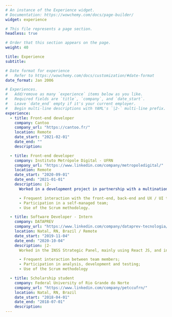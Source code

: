 ```yaml
---
# An instance of the Experience widget.
# Documentation: https://wowchemy.com/docs/page-builder/
widget: experience

# This file represents a page section.
headless: true

# Order that this section appears on the page.
weight: 40

title: Experience
subtitle:

# Date format for experience
#   Refer to https://wowchemy.com/docs/customization/#date-format
date_format: Jan 2006

# Experiences.
#   Add/remove as many `experience` items below as you like.
#   Required fields are `title`, `company`, and `date_start`.
#   Leave `date_end` empty if it's your current employer.
#   Begin multi-line descriptions with YAML's `|2-` multi-line prefix.
experience:
  - title: Front-end developer
    company: Cantoo
    company_url: "https://cantoo.fr/"
    location: Remote
    date_start: "2021-02-01"
    date_end: ""
    description:

  - title: Front-end developer
    company: Instituto Metrópole Digital - UFRN
    company_url: "https://www.linkedin.com/company/metropoledigital/"
    location: Remote
    date_start: "2020-09-01"
    date_end: "2021-01-01"
    description: |2-
      Worked in a development project in partnership with a multinational company in the hardware and electronics industry, developing a web application focused on the analysis and visualization of wholesale and retail data. Some technologies and libraries used: React JS, TypeScript, Material-UI, Styled Components, etc.

      - Frequent interaction with the front-end, back-end and UX / UI teams; - Participation in planning, analysis, development and testing;
      - Participation in a self-managed team;
      - Use of the Scrum methodology.

  - title: Software Developer - Intern
    company: DATAPREV
    company_url: "https://www.linkedin.com/company/dataprev-tecnologia/"
    location: Natal, RN, Brazil / Remote
    date_start: "2019-11-04"
    date_end: "2020-10-04"
    description: |2-
      Worked in the INSS Strategic Panel, mainly using React JS, and in the migration of a desktop application to a web application using Java, Spring Boot, JPA, Hibernate, React JS, etc.

      - Frequent interaction between team members;
      - Participation in analysis, development and testing;
      - Use of the Scrum methodology

  - title: Scholarship student
    company: Federal University of Rio Grande do Norte
    company_url: "https://www.linkedin.com/company/petccufrn/"
    location: Natal, RN, Brazil
    date_start: "2018-04-01"
    date_end: "2018-07-01"
    description:
---
```

